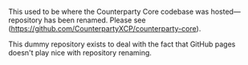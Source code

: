 This used to be where the Counterparty Core codebase was hosted—repository has been renamed. Please see (https://github.com/CounterpartyXCP/counterparty-core).

This dummy repository exists to deal with the fact that GitHub pages doesn't play nice with repository renaming.
